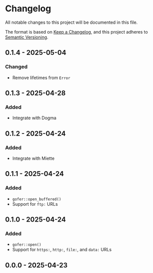 # Changelog

All notable changes to this project will be documented in this file.

The format is based on [Keep a Changelog](https://keepachangelog.com/en/1.0.0/),
and this project adheres to [Semantic Versioning](https://semver.org/spec/v2.0.0.html).

## 0.1.4 - 2025-05-04
### Changed
- Remove lifetimes from `Error`

## 0.1.3 - 2025-04-28
### Added
- Integrate with Dogma

## 0.1.2 - 2025-04-24
### Added
- Integrate with Miette

## 0.1.1 - 2025-04-24
### Added
- `gofer::open_buffered()`
- Support for `ftp:` URLs

## 0.1.0 - 2025-04-24
### Added
- `gofer::open()`
- Support for `https:`, `http:`, `file:`, and `data:` URLs

## 0.0.0 - 2025-04-23
